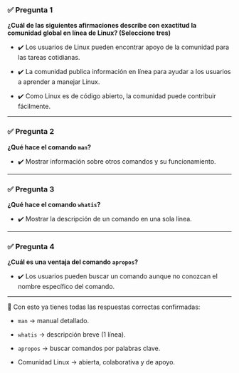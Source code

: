 ### ✅ Pregunta 1

**¿Cuál de las siguientes afirmaciones describe con exactitud la comunidad global en línea de Linux? (Seleccione tres)**

- ✔️ Los usuarios de Linux pueden encontrar apoyo de la comunidad para las tareas cotidianas.
    
- ✔️ La comunidad publica información en línea para ayudar a los usuarios a aprender a manejar Linux.
    
- ✔️ Como Linux es de código abierto, la comunidad puede contribuir fácilmente.
    

---

### ✅ Pregunta 2

**¿Qué hace el comando `man`?**

- ✔️ Mostrar información sobre otros comandos y su funcionamiento.
    

---

### ✅ Pregunta 3

**¿Qué hace el comando `whatis`?**

- ✔️ Mostrar la descripción de un comando en una sola línea.
    

---

### ✅ Pregunta 4

**¿Cuál es una ventaja del comando `apropos`?**

- ✔️ Los usuarios pueden buscar un comando aunque no conozcan el nombre específico del comando.
    

---

📌 Con esto ya tienes todas las respuestas correctas confirmadas:

- `man` → manual detallado.
    
- `whatis` → descripción breve (1 línea).
    
- `apropos` → buscar comandos por palabras clave.
    
- Comunidad Linux → abierta, colaborativa y de apoyo.
    


